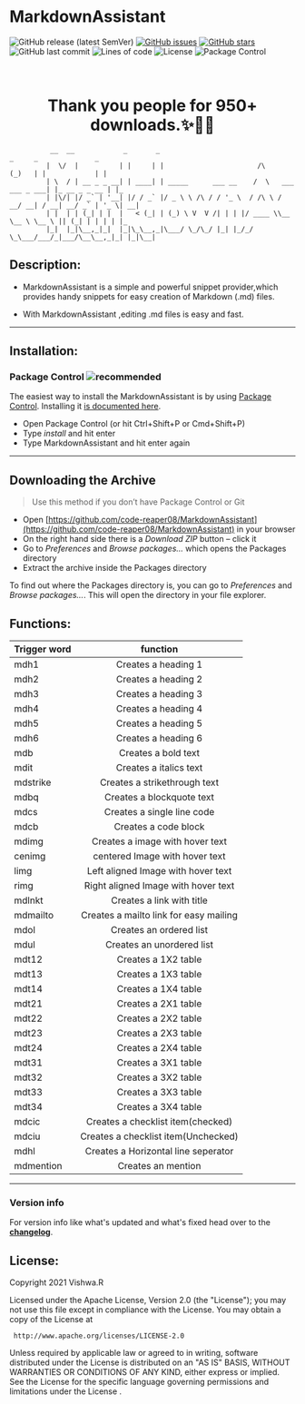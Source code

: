 # MarkdownAssistant
![GitHub release (latest SemVer)](https://img.shields.io/github/v/release/code-reaper08/MarkdownAssistant?style=for-the-badge) [![GitHub issues](https://img.shields.io/github/issues/code-reaper08/MarkdownAssistant?style=for-the-badge)](https://github.com/code-reaper08/MarkdownAssistant/issues) [![GitHub stars](https://img.shields.io/github/stars/code-reaper08/MarkdownAssistant?style=for-the-badge)](https://github.com/code-reaper08/MarkdownAssistant/stargazers) ![GitHub last commit](https://img.shields.io/github/last-commit/code-reaper08/MarkdownAssistant?style=for-the-badge) ![Lines of code](https://img.shields.io/tokei/lines/github/code-reaper08/MarkdownAssistant?style=for-the-badge) ![License](https://img.shields.io/badge/License%20-Apache%202.0-yellow?style=for-the-badge) ![Package Control](https://img.shields.io/packagecontrol/dt/MarkdownAssistant?style=for-the-badge)

<br>


<div align="center">

# Thank you people for **950+** downloads.✨🎉💖

</div>



			  __  __            _       _                                      _     _              _   
			 |  \/  |          | |     | |                       /\           (_)   | |            | |  
			 | \  / | __ _ _ __| | ____| | _____      ___ __    /  \   ___ ___ _ ___| |_ __ _ _ __ | |_ 
			 | |\/| |/ _` | '__| |/ / _` |/ _ \ \ /\ / / '_ \  / /\ \ / __/ __| / __| __/ _` | '_ \| __|
			 | |  | | (_| | |  |   < (_| | (_) \ V  V /| | | |/ ____ \\__ \__ \ \__ \ || (_| | | | | |_ 
			 |_|  |_|\__,_|_|  |_|\_\__,_|\___/ \_/\_/ |_| |_/_/    \_\___/___/_|___/\__\__,_|_| |_|\__|
                                                                                            
                                                                                            


## Description:

+ MarkdownAssistant is a simple and powerful snippet provider,which provides handy snippets for easy creation of Markdown (.md) files.

+ With MarkdownAssistant ,editing .md files is easy and fast.

---
## Installation:
### Package Control ![recommended](https://img.shields.io/badge/method-recommended-blue "Use this")

The easiest way to install the MarkdownAssistant is by using [Package Control](https://packagecontrol.io/). Installing it [is documented here](https://packagecontrol.io/installation).


- Open Package Control (or hit Ctrl+Shift+P or Cmd+Shift+P)
- Type _install_ and hit enter
- Type MarkdownAssistant and hit enter again

---

## Downloading the Archive

>Use this method if you don’t have Package Control or Git

- Open [https://github.com/code-reaper08/MarkdownAssistant](https://github.com/code-reaper08/MarkdownAssistant) in your browser
- On the right hand side there is a _Download ZIP_ button – click it
- Go to _Preferences_ and _Browse packages…_ which opens the Packages directory
- Extract the archive inside the Packages directory

To find out where the Packages directory is, you can go to _Preferences_ and _Browse packages…_. This will open the directory in your file explorer.

## Functions:

| Trigger word      |  function           |
| ------------- |:-------------:|
| mdh1      | Creates a heading 1 |
| mdh2      | Creates a heading 2 |
| mdh3      | Creates a heading 3 |
| mdh4      | Creates a heading 4 |
| mdh5      | Creates a heading 5 |
| mdh6      | Creates a heading 6 |
| mdb      | Creates a bold text|
| mdit     | Creates a italics text|
| mdstrike      | Creates a strikethrough text|
| mdbq      | Creates a blockquote text|
| mdcs      | Creates a single line code|
| mdcb      | Creates a code block|
| mdimg     | Creates a image with hover text|
| cenimg     | centered Image with hover text|
| limg     | Left aligned Image with hover text|
| rimg     | Right aligned Image with hover text|
| mdlnkt      | Creates a link with title|
| mdmailto      | Creates a mailto link for easy mailing |
| mdol      | Creates an ordered list|
| mdul      | Creates an unordered list|
| mdt12      | Creates a 1X2 table|
| mdt13      | Creates a 1X3 table|
| mdt14      | Creates a 1X4 table|
| mdt21      | Creates a 2X1 table|
| mdt22      | Creates a 2X2 table|
| mdt23      | Creates a 2X3 table|
| mdt24      | Creates a 2X4 table|
| mdt31      | Creates a 3X1 table|
| mdt32      | Creates a 3X2 table|
| mdt33      | Creates a 3X3 table|
| mdt34      | Creates a 3X4 table|
| mdcic      | Creates a checklist item(checked)|
| mdciu      | Creates a checklist item(Unchecked)|
| mdhl     | Creates a Horizontal line seperator|
| mdmention      | Creates an mention|

---

### **Version info**

For version info like what's updated and what's fixed head over to the [**changelog**](https://github.com/code-reaper08/MarkdownAssistant/blob/main/CHANGELOG.md).

## License:

Copyright 2021 Vishwa.R

   Licensed under the Apache License, Version 2.0 (the "License");
   you may not use this file except in compliance with the License.
   You may obtain a copy of the License at

     http://www.apache.org/licenses/LICENSE-2.0

   Unless required by applicable law or agreed to in writing, software
   distributed under the License is distributed on an "AS IS" BASIS,
   WITHOUT WARRANTIES OR CONDITIONS OF ANY KIND, either express or implied.
   See the License for the specific language governing permissions and
   limitations under the License   .
